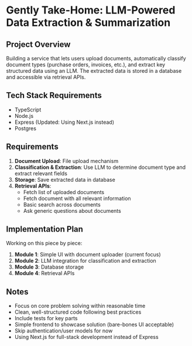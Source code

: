 # Gently Take-Home: LLM-Powered Data Extraction & Summarization

## Project Overview
Building a service that lets users upload documents, automatically classify document types (purchase orders, invoices, etc.), and extract key structured data using an LLM. The extracted data is stored in a database and accessible via retrieval APIs.

## Tech Stack Requirements
- TypeScript
- Node.js
- Express (Updated: Using Next.js instead)
- Postgres

## Requirements
1. **Document Upload**: File upload mechanism
2. **Classification & Extraction**: Use LLM to determine document type and extract relevant fields
3. **Storage**: Save extracted data in database
4. **Retrieval APIs**: 
   - Fetch list of uploaded documents
   - Fetch document with all relevant information
   - Basic search across documents
   - Ask generic questions about documents

## Implementation Plan
Working on this piece by piece:
1. **Module 1**: Simple UI with document uploader (current focus)
2. **Module 2**: LLM integration for classification and extraction
3. **Module 3**: Database storage
4. **Module 4**: Retrieval APIs

## Notes
- Focus on core problem solving within reasonable time
- Clean, well-structured code following best practices
- Include tests for key parts
- Simple frontend to showcase solution (bare-bones UI acceptable)
- Skip authentication/user models for now
- Using Next.js for full-stack development instead of Express